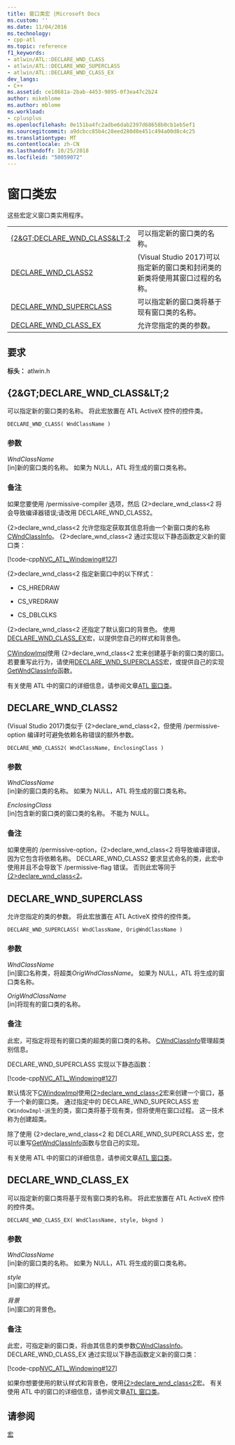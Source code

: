 ```yaml
---
title: 窗口类宏 |Microsoft Docs
ms.custom: ''
ms.date: 11/04/2016
ms.technology:
- cpp-atl
ms.topic: reference
f1_keywords:
- atlwin/ATL::DECLARE_WND_CLASS
- atlwin/ATL::DECLARE_WND_SUPERCLASS
- atlwin/ATL::DECLARE_WND_CLASS_EX
dev_langs:
- C++
ms.assetid: ce18681a-2bab-4453-9895-0f3ea47c2b24
author: mikeblome
ms.author: mblome
ms.workload:
- cplusplus
ms.openlocfilehash: 0e151ba4fc2adbe6dab2397d68658b0cb1eb5ef1
ms.sourcegitcommit: a9dcbcc85b4c28eed280d8e451c494a00d8c4c25
ms.translationtype: MT
ms.contentlocale: zh-CN
ms.lasthandoff: 10/25/2018
ms.locfileid: "50059072"
---
```

# <a name="window-class-macros"></a>窗口类宏

这些宏定义窗口类实用程序。

|||
|-|-|
|[{2&AMP;GT;DECLARE_WND_CLASS&AMP;LT;2](#declare_wnd_class)|可以指定新的窗口类的名称。|
|[DECLARE_WND_CLASS2](#declare_wnd_class2)|(Visual Studio 2017)可以指定新的窗口类和封闭类的新类将使用其窗口过程的名称。|
|[DECLARE_WND_SUPERCLASS](#declare_wnd_superclass)|可以指定新的窗口类将基于现有窗口类的名称。|
|[DECLARE_WND_CLASS_EX](#declare_wnd_class_ex)|允许您指定的类的参数。|

## <a name="requirements"></a>要求

**标头：** atlwin.h

##  <a name="declare_wnd_class"></a>  {2&AMP;GT;DECLARE_WND_CLASS&AMP;LT;2

可以指定新的窗口类的名称。 将此宏放置在 ATL ActiveX 控件的控件类。

```
DECLARE_WND_CLASS( WndClassName )
```

### <a name="parameters"></a>参数

*WndClassName*<br/>
[in]新的窗口类的名称。 如果为 NULL，ATL 将生成的窗口类名称。

### <a name="remarks"></a>备注

如果您要使用 /permissive-compiler 选项，然后 {2&gt;declare_wnd_class&lt;2 将会导致编译器错误;请改用 DECLARE_WND_CLASS2。

{2&gt;declare_wnd_class&lt;2 允许您指定获取其信息将由一个新窗口类的名称[CWndClassInfo](cwndclassinfo-class.md)。 {2&gt;declare_wnd_class&lt;2 通过实现以下静态函数定义新的窗口类：

[!code-cpp[NVC_ATL_Windowing#127](../../atl/codesnippet/cpp/window-class-macros_1.cpp)]

{2&gt;declare_wnd_class&lt;2 指定新窗口中的以下样式：

- CS_HREDRAW

- CS_VREDRAW

- CS_DBLCLKS

{2&gt;declare_wnd_class&lt;2 还指定了默认窗口的背景色。 使用[DECLARE_WND_CLASS_EX](#declare_wnd_class_ex)宏，以提供您自己的样式和背景色。

[CWindowImpl](cwindowimpl-class.md)使用 {2&gt;declare_wnd_class&lt;2 宏来创建基于新的窗口类的窗口。 若要重写此行为，请使用[DECLARE_WND_SUPERCLASS](#declare_wnd_superclass)宏，或提供自己的实现[GetWndClassInfo](cwindowimpl-class.md#getwndclassinfo)函数。

有关使用 ATL 中的窗口的详细信息，请参阅文章[ATL 窗口类](../../atl/atl-window-classes.md)。

##  <a name="declare_wnd_class2"></a>  DECLARE_WND_CLASS2

(Visual Studio 2017)类似于 {2&gt;declare_wnd_class&lt;2，但使用 /permissive-option 编译时可避免依赖名称错误的额外参数。

```
DECLARE_WND_CLASS2( WndClassName, EnclosingClass )
```

### <a name="parameters"></a>参数

*WndClassName*<br/>
[in]新的窗口类的名称。 如果为 NULL，ATL 将生成的窗口类名称。

*EnclosingClass*<br/>
[in]包含新的窗口类的窗口类的名称。 不能为 NULL。

### <a name="remarks"></a>备注

如果使用的 /permissive-option，{2&gt;declare_wnd_class&lt;2 将导致编译错误，因为它包含将依赖名称。 DECLARE_WND_CLASS2 要求显式命名的类，此宏中使用并且不会导致下 /permissive-flag 错误。
否则此宏等同于[{2&gt;declare_wnd_class&lt;2](#declare_wnd_class)。

##  <a name="declare_wnd_superclass"></a>  DECLARE_WND_SUPERCLASS

允许您指定的类的参数。 将此宏放置在 ATL ActiveX 控件的控件类。

```
DECLARE_WND_SUPERCLASS( WndClassName, OrigWndClassName )
```

### <a name="parameters"></a>参数

*WndClassName*<br/>
[in]窗口名称类，将超类*OrigWndClassName*。 如果为 NULL，ATL 将生成的窗口类名称。

*OrigWndClassName*<br/>
[in]将现有的窗口类的名称。

### <a name="remarks"></a>备注

此宏，可指定将现有的窗口类的超类的窗口类的名称。 [CWndClassInfo](cwndclassinfo-class.md)管理超类别信息。

DECLARE_WND_SUPERCLASS 实现以下静态函数：

[!code-cpp[NVC_ATL_Windowing#127](../../atl/codesnippet/cpp/window-class-macros_1.cpp)]

默认情况下[CWindowImpl](cwindowimpl-class.md)使用[{2&gt;declare_wnd_class&lt;2](#declare_wnd_class)宏来创建一个窗口，基于一个新的窗口类。 通过指定中的 DECLARE_WND_SUPERCLASS 宏`CWindowImpl`-派生的类，窗口类将基于现有类，但将使用在窗口过程。 这一技术称为创建超类。

除了使用 {2&gt;declare_wnd_class&lt;2 和 DECLARE_WND_SUPERCLASS 宏，您可以重写[GetWndClassInfo](cwindowimpl-class.md#getwndclassinfo)函数与您自己的实现。

有关使用 ATL 中的窗口的详细信息，请参阅文章[ATL 窗口类](../../atl/atl-window-classes.md)。

##  <a name="declare_wnd_class_ex"></a>  DECLARE_WND_CLASS_EX

可以指定新的窗口类将基于现有窗口类的名称。 将此宏放置在 ATL ActiveX 控件的控件类。

```
DECLARE_WND_CLASS_EX( WndClassName, style, bkgnd )
```

### <a name="parameters"></a>参数

*WndClassName*<br/>
[in]新的窗口类的名称。 如果为 NULL，ATL 将生成的窗口类名称。

*style*<br/>
[in]窗口的样式。

*背景*<br/>
[in]窗口的背景色。

### <a name="remarks"></a>备注

此宏，可指定新的窗口类，将由其信息的类参数[CWndClassInfo](cwndclassinfo-class.md)。 DECLARE_WND_CLASS_EX 通过实现以下静态函数定义新的窗口类：

[!code-cpp[NVC_ATL_Windowing#127](../../atl/codesnippet/cpp/window-class-macros_1.cpp)]

如果你想要使用的默认样式和背景色，使用[{2&gt;declare_wnd_class&lt;2](#declare_wnd_class)宏。 有关使用 ATL 中的窗口的详细信息，请参阅文章[ATL 窗口类](../../atl/atl-window-classes.md)。

## <a name="see-also"></a>请参阅

[宏](atl-macros.md)

